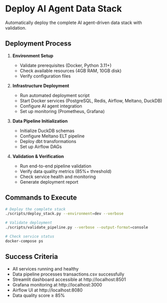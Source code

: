 # Deploy AI Agent Data Stack

Automatically deploy the complete AI agent-driven data stack with validation.

## Deployment Process

1. **Environment Setup**
   - Validate prerequisites (Docker, Python 3.11+)
   - Check available resources (4GB RAM, 10GB disk)
   - Verify configuration files

2. **Infrastructure Deployment**
   - Run automated deployment script
   - Start Docker services (PostgreSQL, Redis, Airflow, Meltano, DuckDB)
   - Configure AI agent integration
   - Set up monitoring (Prometheus, Grafana)

3. **Data Pipeline Initialization**
   - Initialize DuckDB schemas
   - Configure Meltano ELT pipeline
   - Deploy dbt transformations
   - Set up Airflow DAGs

4. **Validation & Verification**
   - Run end-to-end pipeline validation
   - Verify data quality metrics (85%+ threshold)
   - Check service health and monitoring
   - Generate deployment report

## Commands to Execute

```bash
# Deploy the complete stack
./scripts/deploy_stack.py --environment=dev --verbose

# Validate deployment
./scripts/validate_pipeline.py --verbose --output-format=console

# Check service status
docker-compose ps
```

## Success Criteria

- All services running and healthy
- Data pipeline processes transactions.csv successfully
- Streamlit dashboard accessible at http://localhost:8501
- Grafana monitoring at http://localhost:3000
- Airflow UI at http://localhost:8080
- Data quality score ≥ 85%